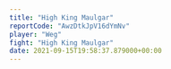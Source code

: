 ```yaml
---
title: "High King Maulgar"
reportCode: "AwzDtkJpV16dYmNv"
player: "Weg"
fight: "High King Maulgar"
date: 2021-09-15T19:58:37.879000+00:00
---
```

